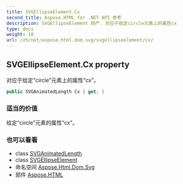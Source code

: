 ```yaml
---
title: SVGEllipseElement.Cx
second_title: Aspose.HTML for .NET API 参考
description: SVGEllipseElement 财产. 对应于给定circle元素上的属性cx
type: docs
weight: 10
url: /zh/net/aspose.html.dom.svg/svgellipseelement/cx/
---
```

## SVGEllipseElement.Cx property

对应于给定“circle”元素上的属性“cx”。

```csharp
public SVGAnimatedLength Cx { get; }
```

### 适当的价值

给定“circle”元素的属性“cx”。

### 也可以看看

* class [SVGAnimatedLength](../../../aspose.html.dom.svg.datatypes/svganimatedlength/)
* class [SVGEllipseElement](../)
* 命名空间 [Aspose.Html.Dom.Svg](../../svgellipseelement/)
* 部件 [Aspose.HTML](../../../)


